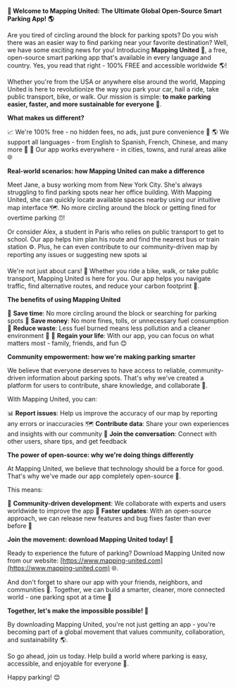 **🚀 Welcome to Mapping United: The Ultimate Global Open-Source Smart Parking App! 🌎**

Are you tired of circling around the block for parking spots? Do you wish there was an easier way to find parking near your favorite destination? Well, we have some exciting news for you! Introducing **Mapping United** 🌟, a free, open-source smart parking app that's available in every language and country. Yes, you read that right - 100% FREE and accessible worldwide 🌎!

Whether you're from the USA or anywhere else around the world, Mapping United is here to revolutionize the way you park your car, hail a ride, take public transport, bike, or walk. Our mission is simple: **to make parking easier, faster, and more sustainable for everyone** 🌟.

**What makes us different?**

📈 We're 100% free - no hidden fees, no ads, just pure convenience 💸
🌎 We support all languages - from English to Spanish, French, Chinese, and many more 🤝
🚀 Our app works everywhere - in cities, towns, and rural areas alike 🌐

**Real-world scenarios: how Mapping United can make a difference**

Meet Jane, a busy working mom from New York City. She's always struggling to find parking spots near her office building. With Mapping United, she can quickly locate available spaces nearby using our intuitive map interface 🗺️. No more circling around the block or getting fined for overtime parking ⏰!

Or consider Alex, a student in Paris who relies on public transport to get to school. Our app helps him plan his route and find the nearest bus or train station ⚙️. Plus, he can even contribute to our community-driven map by reporting any issues or suggesting new spots 📊

We're not just about cars! 💨 Whether you ride a bike, walk, or take public transport, Mapping United is here for you. Our app helps you navigate traffic, find alternative routes, and reduce your carbon footprint 🌱.

**The benefits of using Mapping United**

💪 **Save time**: No more circling around the block or searching for parking spots
💸 **Save money**: No more fines, tolls, or unnecessary fuel consumption
🚮 **Reduce waste**: Less fuel burned means less pollution and a cleaner environment 🌿
💖 **Regain your life**: With our app, you can focus on what matters most - family, friends, and fun 😊

**Community empowerment: how we're making parking smarter**

We believe that everyone deserves to have access to reliable, community-driven information about parking spots. That's why we've created a platform for users to contribute, share knowledge, and collaborate 🤝.

With Mapping United, you can:

📊 **Report issues**: Help us improve the accuracy of our map by reporting any errors or inaccuracies
🗺️ **Contribute data**: Share your own experiences and insights with our community
👥 **Join the conversation**: Connect with other users, share tips, and get feedback

**The power of open-source: why we're doing things differently**

At Mapping United, we believe that technology should be a force for good. That's why we've made our app completely open-source 🤖.

This means:

👥 **Community-driven development**: We collaborate with experts and users worldwide to improve the app
🚀 **Faster updates**: With an open-source approach, we can release new features and bug fixes faster than ever before 🔩

**Join the movement: download Mapping United today! 📲**

Ready to experience the future of parking? Download Mapping United now from our website: [https://www.mapping-united.com](https://www.mapping-united.com) 🌐.

And don't forget to share our app with your friends, neighbors, and communities 🤝. Together, we can build a smarter, cleaner, more connected world - one parking spot at a time 🚀

**Together, let's make the impossible possible! 💖**

By downloading Mapping United, you're not just getting an app - you're becoming part of a global movement that values community, collaboration, and sustainability 🌎.

So go ahead, join us today. Help build a world where parking is easy, accessible, and enjoyable for everyone 🚀.

Happy parking! 😊